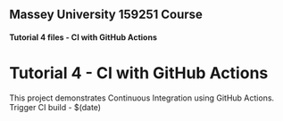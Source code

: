 ## Massey University 159251 Course
#### Tutorial 4 files - CI with GitHub Actions
# Tutorial 4 - CI with GitHub Actions

This project demonstrates Continuous Integration using GitHub Actions.
Trigger CI build - $(date)
